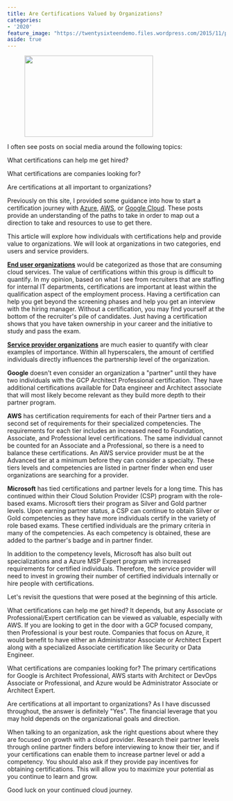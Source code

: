 ```yaml
---
title: Are Certifications Valued by Organizations?
categories:
- '2020'
feature_image: "https://twentysixteendemo.files.wordpress.com/2015/11/post.png"
aside: true
---
```


<!-- wp:image {"id":125,"width":296,"height":187,"sizeSlug":"large"} -->
<figure class="wp-block-image size-large is-resized"><img src="https://captainhyperscaler.files.wordpress.com/2019/10/multi-cloud2.png?w=282" alt="" class="wp-image-125" width="296" height="187"/></figure>
<!-- /wp:image -->

<!-- wp:paragraph -->
<p>I often see posts on social media around the following topics:</p>
<!-- /wp:paragraph -->

<!-- wp:paragraph -->
<p>What certifications can help me get hired?</p>
<!-- /wp:paragraph -->

<!-- wp:paragraph -->
<p>What certifications are companies looking for?</p>
<!-- /wp:paragraph -->

<!-- wp:paragraph -->
<p>Are certifications at all important to organizations?</p>
<!-- /wp:paragraph -->

<!-- wp:paragraph -->
<p>Previously on this site, I provided some guidance into how to start a certification journey with <a rel="noreferrer noopener" aria-label="Azure (opens in a new tab)" href="https://captainhyperscaler.com/2020/01/28/where-do-i-start-with-the-cloud-part-1-microsoft-azure/" target="_blank">Azure</a>, <a rel="noreferrer noopener" aria-label="AWS (opens in a new tab)" href="https://captainhyperscaler.com/2020/01/29/where-do-i-start-with-the-cloud-part-2-amazon-web-services/" target="_blank">AWS</a>, or <a rel="noreferrer noopener" aria-label="Google Cloud (opens in a new tab)" href="https://captainhyperscaler.com/2020/01/30/where-do-i-start-with-the-cloud-part-3-google-cloud-platform/" target="_blank">Google Cloud</a>.   These posts provide an understanding of the paths to take in order to map out a direction to take and resources to use to get there. </p>
<!-- /wp:paragraph -->

<!-- wp:paragraph -->
<p>This article will explore how individuals with certifications help and provide value to organizations. We will look at organizations in two categories, end users and service providers. </p>
<!-- /wp:paragraph -->

<!-- wp:paragraph -->
<p><span style="text-decoration:underline;"><strong>End user organizations</strong></span> would be categorized as those that are consuming cloud services. The value of certifications within this group is difficult to quantify. In my opinion, based on what I see from recruiters that are staffing for internal IT departments, certifications are important at least within the qualification aspect of the employment process. Having a certification can help you get beyond the screening phases and help you get an interview with the hiring manager. Without a certification, you may find yourself at the bottom of the recruiter's pile of candidates. Just having a certification shows that you have taken ownership in your career and the initiative to study and pass the exam. </p>
<!-- /wp:paragraph -->

<!-- wp:paragraph -->
<p><span style="text-decoration:underline;"><strong>Service provider organizations</strong></span> are much easier to quantify with clear examples of importance. Within all hyperscalers, the amount of certified individuals directly influences the partnership level of the organization. </p>
<!-- /wp:paragraph -->

<!-- wp:paragraph -->
<p><strong>Google</strong> doesn't even consider an organization a "partner" until they have two individuals with the GCP Architect Professional certification. They have additional certifications available for Data engineer and Architect associate that will most likely become relevant as they build more depth to their partner program. </p>
<!-- /wp:paragraph -->

<!-- wp:paragraph -->
<p><strong>AWS</strong> has certification requirements for each of their Partner tiers and a second set of requirements for their specialized competencies. The requirements for each tier includes an increased need to Foundation, Associate, and Professional level certifications. The same individual cannot be counted for an Associate and a Professional, so there is a need to balance these certifications. An AWS service provider must be at the Advanced tier at a minimum before they can consider a specialty. These tiers levels and competencies are listed in partner finder when end user organizations are searching for a provider. </p>
<!-- /wp:paragraph -->

<!-- wp:paragraph -->
<p><strong>Microsoft</strong> has tied certifications and partner levels for a long time. This has continued within their Cloud Solution Provider (CSP) program with the role-based exams. Microsoft tiers their program as Silver and Gold partner levels. Upon earning partner status, a CSP can continue to obtain Silver or Gold competencies as they have more individuals certify in the variety of role based exams. These certified individuals are the primary criteria in many of the competencies. As each competency is obtained, these are added to the partner's badge and in partner finder. </p>
<!-- /wp:paragraph -->

<!-- wp:paragraph -->
<p>In addition to the competency levels, Microsoft has also built out specializations and a Azure MSP Expert program with increased requirements for certified individuals. Therefore, the service provider will need to invest in growing their number of certified individuals internally or hire people with certifications. </p>
<!-- /wp:paragraph -->

<!-- wp:paragraph -->
<p>Let's revisit the questions that were posed at the beginning of this article. </p>
<!-- /wp:paragraph -->

<!-- wp:paragraph -->
<p>What certifications can help me get hired?  It depends, but any Associate or Professional/Expert certification can be viewed as valuable, especially with AWS. If you are looking to get in the door with a GCP focused company, then Professional is your best route. Companies that focus on Azure, it would benefit to have either an Administrator Associate or Architect Expert along with a specialized Associate certification like Security or Data Engineer. </p>
<!-- /wp:paragraph -->

<!-- wp:paragraph -->
<p>What certifications are companies looking for?  The primary certifications for Google is Architect Professional, AWS starts with Architect or DevOps Associate or Professional, and Azure would be Administrator Associate or Architect Expert. </p>
<!-- /wp:paragraph -->

<!-- wp:paragraph -->
<p>Are certifications at all important to organizations? As I have discussed throughout, the answer is definitely "Yes". The financial leverage that you may hold depends on the organizational goals and direction. </p>
<!-- /wp:paragraph -->

<!-- wp:paragraph -->
<p>When talking to an organization, ask the right questions about where they are focused on growth with a cloud provider. Research their partner levels through online partner finders before interviewing to know their tier, and if your certifications can enable them to increase partner level or add a competency.  You should also ask if they provide pay incentives for obtaining certifications. This will allow you to maximize your potential as you continue to learn and grow. </p>
<!-- /wp:paragraph -->

<!-- wp:paragraph -->
<p>Good luck on your continued cloud journey. </p>
<!-- /wp:paragraph -->